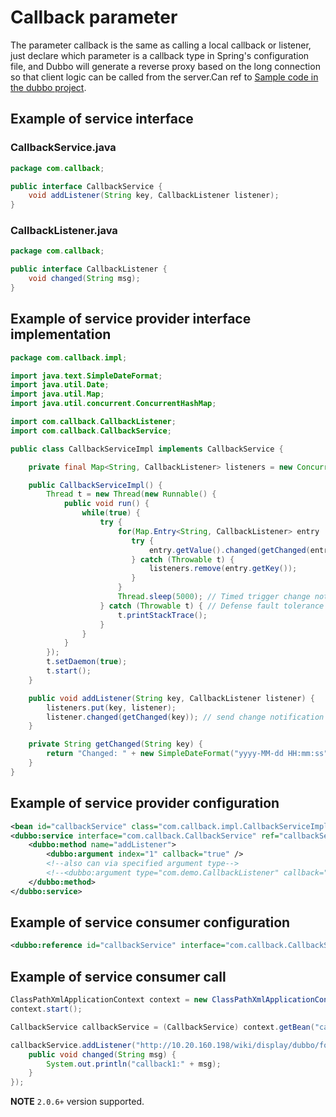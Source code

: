 # Callback parameter

The parameter callback is the same as calling a local callback or listener, just declare which parameter is a callback type in Spring's configuration file, and Dubbo will generate a reverse proxy based on the long connection so that client logic can be called from the server.Can ref to [Sample code in the dubbo project](https://github.com/alibaba/dubbo/tree/master/dubbo-test/dubbo-test-examples/src/main/java/com/alibaba/dubbo/examples/callback).

## Example of service interface

### CallbackService.java

```java
package com.callback;

public interface CallbackService {
    void addListener(String key, CallbackListener listener);
}
```

### CallbackListener.java

```java
package com.callback;

public interface CallbackListener {
    void changed(String msg);
}
```
## Example of service provider interface implementation

```java
package com.callback.impl;

import java.text.SimpleDateFormat;
import java.util.Date;
import java.util.Map;
import java.util.concurrent.ConcurrentHashMap;

import com.callback.CallbackListener;
import com.callback.CallbackService;

public class CallbackServiceImpl implements CallbackService {

    private final Map<String, CallbackListener> listeners = new ConcurrentHashMap<String, CallbackListener>();

    public CallbackServiceImpl() {
        Thread t = new Thread(new Runnable() {
            public void run() {
                while(true) {
                    try {
                        for(Map.Entry<String, CallbackListener> entry : listeners.entrySet()){
                           try {
                               entry.getValue().changed(getChanged(entry.getKey()));
                           } catch (Throwable t) {
                               listeners.remove(entry.getKey());
                           }
                        }
                        Thread.sleep(5000); // Timed trigger change notification
                    } catch (Throwable t) { // Defense fault tolerance
                        t.printStackTrace();
                    }
                }
            }
        });
        t.setDaemon(true);
        t.start();
    }

    public void addListener(String key, CallbackListener listener) {
        listeners.put(key, listener);
        listener.changed(getChanged(key)); // send change notification
    }

    private String getChanged(String key) {
        return "Changed: " + new SimpleDateFormat("yyyy-MM-dd HH:mm:ss").format(new Date());
    }
}
```

## Example of service provider configuration

```xml
<bean id="callbackService" class="com.callback.impl.CallbackServiceImpl" />
<dubbo:service interface="com.callback.CallbackService" ref="callbackService" connections="1" callbacks="1000">
    <dubbo:method name="addListener">
        <dubbo:argument index="1" callback="true" />
        <!--also can via specified argument type-->
        <!--<dubbo:argument type="com.demo.CallbackListener" callback="true" />-->
    </dubbo:method>
</dubbo:service>
```

## Example of service consumer configuration

```xml
<dubbo:reference id="callbackService" interface="com.callback.CallbackService" />
```
## Example of service consumer call

```java
ClassPathXmlApplicationContext context = new ClassPathXmlApplicationContext("classpath:consumer.xml");
context.start();

CallbackService callbackService = (CallbackService) context.getBean("callbackService");

callbackService.addListener("http://10.20.160.198/wiki/display/dubbo/foo.bar", new CallbackListener(){
    public void changed(String msg) {
        System.out.println("callback1:" + msg);
    }
});
```

**NOTE** `2.0.6+` version supported.

